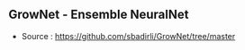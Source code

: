 ## GrowNet - Ensemble NeuralNet

- Source : https://github.com/sbadirli/GrowNet/tree/master











